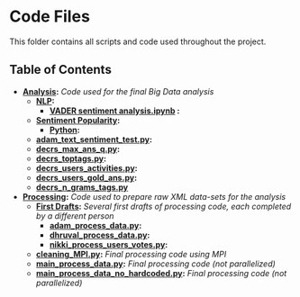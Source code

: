 # Code Files
This folder contains all scripts and code used throughout the project.

## Table of Contents
- **[Analysis](analysis):** *Code used for the final Big Data analysis*
    - **[NLP](analysis/NLP):**
        - **[VADER sentiment analysis.ipynb](analysis/NLP/VADER%20sentiment%20analysis.ipynb) :**
    - **[Sentiment Popularity](analysis/SentimentPopularity):**
        - **[Python](analysis/SentimentPopularity/Python):**
    - **[adam_text_sentiment_test.py](analysis/adam_text_sentiment_test.py):** 
    - **[decrs_max_ans_q.py](analysis/decrs_max_ans_q.py):**
    - **[decrs_toptags.py](analysis/decrs_toptags.py):**
    - **[decrs_users_activities.py](analysis/decrs_users_activities.py):**
    - **[decrs_users_gold_ans.py](analysis/decrs_users_gold_ans.py):**
    - **[decrs_n_grams_tags.py](analysis/decrs_n_grams_tags.py)**
- **[Processing](processing):** *Code used to prepare raw XML data-sets for the analysis*
    - **[First Drafts](processing/first_drafts):** *Several first drafts of processing code, each completed by a different person*
        - **[adam_process_data.py](processing/first_drafts/adam_process_data.py):**
        - **[dhruval_process_data.py](processing/first_drafts/dhruval_process_data.py):**
        - **[nikki_process_users_votes.py](processing/first_drafts/nikki_process_users_votes.py):**
    - **[cleaning_MPI.py](processing/cleaning_MPI.py):** *Final processing code using MPI*
    - **[main_process_data.py](processing/main_process_data.py):** *Final processing code (not parallelized)*
    - **[main_process_data_no_hardcoded.py](processing/main_process_data_no_hardcoded.py):** *Final processing code (not parallelized)*
